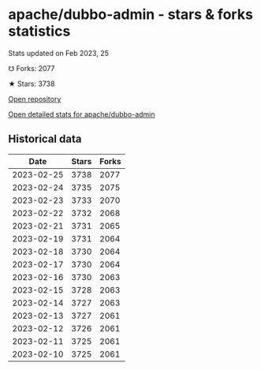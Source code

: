 # apache/dubbo-admin - stars & forks statistics

Stats updated on Feb 2023, 25

☋ Forks: 2077

★ Stars: 3738

[Open repository](https://github.com/apache/dubbo-admin)

[Open detailed stats for apache/dubbo-admin](https://reviewgithub.com/rep/apache/dubbo-admin)

## Historical data
| Date | Stars | Forks |
|------|-------|-------|
| 2023-02-25 | 3738 | 2077 | 
| 2023-02-24 | 3735 | 2075 | 
| 2023-02-23 | 3733 | 2070 | 
| 2023-02-22 | 3732 | 2068 | 
| 2023-02-21 | 3731 | 2065 | 
| 2023-02-19 | 3731 | 2064 | 
| 2023-02-18 | 3730 | 2064 | 
| 2023-02-17 | 3730 | 2064 | 
| 2023-02-16 | 3730 | 2063 | 
| 2023-02-15 | 3728 | 2063 | 
| 2023-02-14 | 3727 | 2063 | 
| 2023-02-13 | 3727 | 2061 | 
| 2023-02-12 | 3726 | 2061 | 
| 2023-02-11 | 3725 | 2061 | 
| 2023-02-10 | 3725 | 2061 | 

